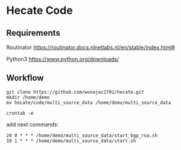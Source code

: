 # Hecate Code

## Requirements

Routinator https://routinator.docs.nlnetlabs.nl/en/stable/index.html#

Python3 https://www.python.org/downloads/

## Workflow
```
git clone https://github.com/wonajec2701/hecate.git
mkdir /home/demo
mv hecate/code/multi_source_data /home/demo/multi_source_data
```
```
crontab -e
```
add next commands:
```
20 0 * * * /home/demo/multi_source_data/start_bgp_roa.sh
10 1 * * * /home/demo/multi_source_data/start.sh
```